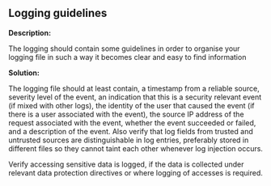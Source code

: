 Logging guidelines
-------

**Description:**

The logging should contain some guidelines in order to organise your logging file in such
a way it becomes clear and easy to find information


**Solution:**

The logging file should at least contain, a timestamp from a reliable source, severity
level of the event, an indication that this is a security relevant event
(if mixed with other logs), the identity of the user that caused the event
(if there is a user associated with the event), the source IP address of the request
associated with the event, whether the event succeeded or failed, and a
description of the event. Also verify that log fields from trusted and untrusted sources
are distinguishable in log entries, preferably stored in different files so they cannot
taint each other whenever log injection occurs.

Verify accessing sensitive data is logged, if the data is collected under relevant data protection
directives or where logging of accesses is required.
